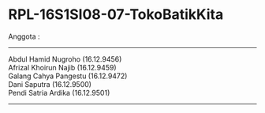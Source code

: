 # RPL-16S1SI08-07-TokoBatikKita

Anggota : <br>
<hr>
Abdul Hamid Nugroho   (16.12.9456) <br>
Afrizal Khoirun Najib (16.12.9459) <br>
Galang Cahya Pangestu (16.12.9472) <br>
Dani Saputra          (16.12.9500) <br>
Pendi Satria Ardika   (16.12.9501) <br>
<hr>
